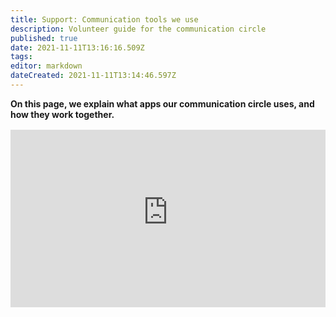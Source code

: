```yaml
---
title: Support: Communication tools we use
description: Volunteer guide for the communication circle
published: true
date: 2021-11-11T13:16:16.509Z
tags: 
editor: markdown
dateCreated: 2021-11-11T13:14:46.597Z
---
```


**On this page, we explain what apps our communication circle uses, and how they work together.**

<div style="position: relative;padding-bottom: 56.25%;height: 0;margin-top:16px;background:#eee">
  <iframe width="100%" height="100%" src="https://www.youtube-nocookie.com/embed/yFY9_eLXWCc" title="YouTube video player" allow="accelerometer; autoplay; clipboard-write; encrypted-media; gyroscope; picture-in-picture" allowfullscreen style="border:0;position: absolute;top: 0;left: 0;"></iframe>
</div>